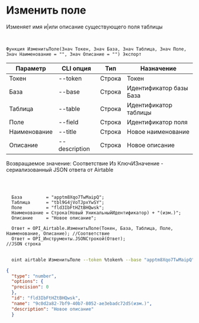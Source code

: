 ﻿---
sidebar_position: 2
---

# Изменить поле
 Изменяет имя и|или описание существующего поля таблицы


<br/>


`Функция ИзменитьПоле(Знач Токен, Знач База, Знач Таблица, Знач Поле, Знач Наименование = "", Знач Описание = "") Экспорт`

  | Параметр | CLI опция | Тип | Назначение |
  |-|-|-|-|
  | Токен | --token | Строка | Токен |
  | База | --base | Строка | Идентификатор базы База |
  | Таблица | --table | Строка | Идентификатор таблицы |
  | Поле | --field | Строка | Идентификатор поля |
  | Наименование | --title | Строка | Новое наименование |
  | Описание | --description | Строка | Новое описание |

  
  Возвращаемое значение:   Соответствие Из КлючИЗначение - сериализованный JSON ответа от Airtable

<br/>




```bsl title="Пример кода"
  
  База         = "apptm8Xqo7TwMaipQ";
  Таблица      = "tbl9G4jVoTJpxYwSY";
  Поле         = "fld3IbFtHZtBHQwsk";
  Наименование = Строка(Новый УникальныйИдентификатор) + "(изм.)";
  Описание     = "Новое описание";
  
  Ответ = OPI_Airtable.ИзменитьПоле(Токен, База, Таблица, Поле, Наименование, Описание); //Соответствие
  Ответ = OPI_Инструменты.JSONСтрокой(Ответ);                                            //JSON строка
```
	


```sh title="Пример команды CLI"
    
  oint airtable ИзменитьПоле --token %token% --base "apptm8Xqo7TwMaipQ" --table "tbl9G4jVoTJpxYwSY" --field "fld3IbFtHZtBHQwsk" --title %title% --description "Новое описание"

```

```json title="Результат"
{
  "type": "number",
  "options": {
  "precision": 0
  },
  "id": "fld3IbFtHZtBHQwsk",
  "name": "9c0d2a82-7bf9-40b7-8052-ae3ebadc72d5(изм.)",
  "description": "Новое описание"
  }
```
